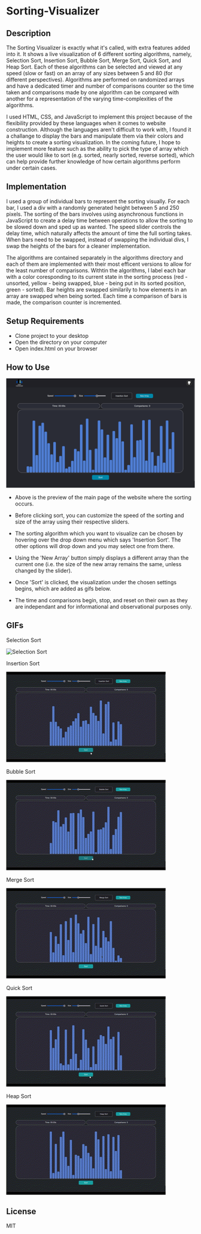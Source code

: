 # Sorting-Visualizer
## Description
The Sorting Visualizer is exactly what it's called, with extra features added into it. It shows a live visualization of 6 different sorting algorithms, namely, Selection Sort, Insertion Sort, Bubble Sort, Merge Sort, Quick Sort, and Heap Sort. Each of these algorithms can be selected and viewed at any speed (slow or fast) on an array of any sizes between 5 and 80 (for different perspectives). Algorithms are performed on randomized arrays and have a dedicated timer and number of comparisons counter so the time taken and comparisons made by one algorithm can be compared with another for a representation of the varying time-complexities of the algorithms. 

I used HTML, CSS, and JavaScript to implement this project because of the flexibility provided by these languages when it comes to website construction. Although the languages aren't difficult to work with, I found it a challange to display the bars and manipulate them via their colors and heights to create a sorting visualization. In the coming future, I hope to implement more feature such as the ability to pick the type of array which the user would like to sort (e.g. sorted, nearly sorted, reverse sorted), which can help provide further knowledge of how certain algorithms perform under certain cases.

## Implementation
I used a group of individual bars to represent the sorting visually. For each bar, I used a div with a randomly generated height between 5 and 250 pixels. The sorting of the bars involves using asynchronous functions in JavaScript to create a delay time between operations to allow the sorting to be slowed down and sped up as wanted. The speed slider controls the delay time, which naturally affects the amount of time the full sorting takes. When bars need to be swapped, instead of swapping the individual divs, I swap the heights of the bars for a cleaner implementation. 

The algorithms are contained separately in the algorithms directory and each of them are implemented with their most efficent versions to allow for the least number of comparisons. Withtin the algorithms, I label each bar with a color coresponding to its current state in the sorting process (red - unsorted, yellow - being swapped, blue - being put in its sorted position, green - sorted). Bar heights are swapped similarily to how elements in an array are swapped when being sorted. Each time a comparison of bars is made, the comparison counter is incremented.

## Setup Requirements
- Clone project to your desktop
- Open the directory on your computer
- Open index.html on your browser

## How to Use
![ScreenShot](screenshot.png)

- Above is the preview of the main page of the website where the sorting occurs. 

- Before clicking sort, you can customize the speed of the sorting and size of the array using their respective sliders.

- The sorting algorithm which you want to visualize can be chosen by hovering over the drop down menu which says 'Insertion Sort'. The other options will drop down and you may select one from there.

- Using the 'New Array' button simply displays a different array than the current one (i.e. the size of the new array remains the same, unless changed by the slider).

- Once 'Sort' is clicked, the visualization under the chosen settings begins, which are added as gifs below.

- The time and comparisons begin, stop, and reset on their own as they are independant and for informational and observational purposes only.

## GIFs

Selection Sort

![Selection Sort](example-gifs/example-selection.gif)

Insertion Sort

![Insertion Sort](example-gifs/example-insertion.gif)

Bubble Sort

![Bubble Sort](example-gifs/example-bubble.gif)

Merge Sort

![Merge Sort](example-gifs/example-merge.gif)

Quick Sort

![Quick Sort](example-gifs/example-quick.gif)

Heap Sort

![Heap Sort](example-gifs/example-heap.gif)

## License
MIT
